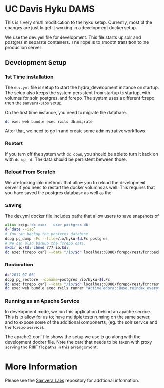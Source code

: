 # UC Davis Hyku DAMS

This is a very small modification to the hyku setup. Currently, most of the
changes are just to get it working in a development docker setup.

We use the dev.yml file for development. This file starts up solr and postgres
in separate containers. The hope is to smooth transition to the production
server.

## Development Setup

### 1st Time installation

The `dev.yml` file is setup to start the hydra_development instance on startup.
The setup also keeps the system persistent from startup to startup, with
volumes for solr, postgres, and fcrepo.  The system uses a different fcrepo then
the `samvera-labs` setup.

On the first time instance, you need to migrate the database.

``` bash
dc exec web bundle exec rails db:migrate
```

After that, we need to go in and create some adminstrative workflows

### Restart

If you turn off the system with `dc down`, you should be able to turn it back on
with `dc up -d`.  The data should be persistent between those.

### Reload From Scratch

We are looking into methods that allow you to reload the development server
if you need to restart the docker volumns as well.  This requires that you have
saved the postgres database as well as the

### Saving
The dev.yml docker file includes paths that allow users to save snapshots of

``` bash
alias dcpg='dc exec --user postgres db'
d=`date --iso`
# You can backup the postgres database
dcpg pg_dump -Fc --file=/io/hyku-$d.Fc postgres
# We can also backup the fcrepo data.
mkdir io/$d; chmod 777 io/$d;
dc exec fcrepo curl --data "/io/$d" localhost:8080/fcrepo/rest/fcr:backup
```

### Restoration

``` bash
d='2017-07-06'
dcpg pg_restore --dbname=postgres /io/hyku-$d.Fc
dc exec fcrepo curl --data "/io/$d" localhost:8080/fcrepo/rest/fcr:restore
dc exec web bundle exec rails runner "ActiveFedora::Base.reindex_everything"
```


### Running as an Apache Service

In development mode, we run this application behind an apache service. This is
to allow for us to; have multiple tests running on the same server, and to
expose some of the additional components, (eg. the solr service and the fcrepo
service).

The apache2.conf file shows the setup we use to go along with the
development docker file.  Note the care that needs to be taken with proxy
serving the RIIIF filepaths in this arrangement.

# More Information

Please see the [Samvera Labs](https://github.com/samvera-labs/hyku) repository
for additional information.
